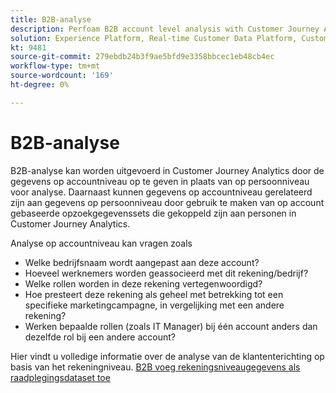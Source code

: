 ```yaml
---
title: B2B-analyse
description: Perfoam B2B account level analysis with Customer Journey Analytics ​.
solution: Experience Platform, Real-time Customer Data Platform, Customer Journey Analytics
kt: 9481
source-git-commit: 279ebdb24b3f9ae5bfd9e3358bbcec1eb48cb4ec
workflow-type: tm+mt
source-wordcount: '169'
ht-degree: 0%

---
```


# B2B-analyse

B2B-analyse kan worden uitgevoerd in Customer Journey Analytics door de gegevens op accountniveau op te geven in plaats van op persoonniveau voor analyse. Daarnaast kunnen gegevens op accountniveau gerelateerd zijn aan gegevens op persoonniveau door gebruik te maken van op account gebaseerde opzoekgegevenssets die gekoppeld zijn aan personen in Customer Journey Analytics.

Analyse op accountniveau kan vragen zoals

* Welke bedrijfsnaam wordt aangepast aan deze account?
* Hoeveel werknemers worden geassocieerd met dit rekening/bedrijf?
* Welke rollen worden in deze rekening vertegenwoordigd?
* Hoe presteert deze rekening als geheel met betrekking tot een specifieke marketingcampagne, in vergelijking met een andere rekening?
* Werken bepaalde rollen (zoals IT Manager) bij één account anders dan dezelfde rol bij een andere account?

Hier vindt u volledige informatie over de analyse van de klantenterichting op basis van het rekeningniveau. [B2B voeg rekeningsniveaugegevens als raadplegingsdataset toe](https://experienceleague.adobe.com/docs/analytics-platform/using/cja-usecases/b2b.html?lang=en)
